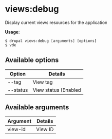 # views:debug
Display current views resources for the application

**Usage:**
```
$ drupal views:debug [arguments] [options] 
$ vde  
```

## Available options
Option | Details
-------|-------------
--tag | View tag
--status | View status (Enabled|Disabled)

## Available arguments
Argument | Details
---------|-------------
view-id | View ID
